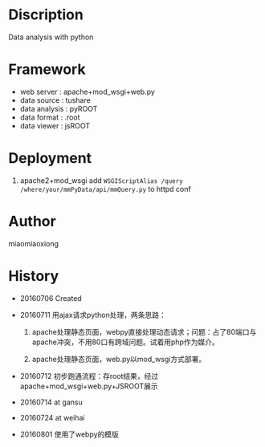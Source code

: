 # Discription
Data analysis with python

# Framework
* web server : apache+mod_wsgi+web.py
* data source : tushare
* data analysis : pyROOT
* data format : .root
* data viewer : jsROOT

# Deployment
1. apache2+mod_wsgi
   add `WSGIScriptAlias /query /where/your/mmPyData/api/mmQuery.py` to httpd conf
# Author
miaomiaoxiong

# History
* 20160706 Created

* 20160711 用ajax请求python处理，两条思路：

	1. apache处理静态页面，webpy直接处理动态请求；问题：占了80端口与apache冲突，不用80口有跨域问题。试着用php作为媒介。

	2. apache处理静态页面，web.py以mod_wsgi方式部署。

* 20160712 初步跑通流程：存root结果，经过apache+mod_wsgi+web.py+JSROOT展示
* 20160714 at gansu
* 20160724 at weihai
* 20160801 使用了webpy的模版
